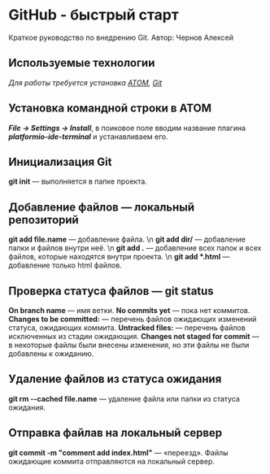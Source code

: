 # GitHub - быстрый старт
Краткое руководство по внедрению Git. Автор: Чернов Алексей

## Используемые технологии
_Для работы требуется установка [ATOM](https://atom.io/), [Git](https://git-scm.com/)_

## Установка командной строки в ATOM
_**File -> Settings -> Install**_, в поиковое поле вводим название плагина _**platformio-ide-terminal**_ и устанавливаем его.

## Инициализация Git
**git init** — выполняется в папке проекта.

## Добавление файлов — локальный репозиторий
**git add file.name** — добавление файла. \n
**git add dir/** — добавление папки и файлов внутри неё. \n
**git add .** — добавление всех папок и всех файлов, которые находятся внутри проекта. \n
**git add \*.html** — добавление только html файлов.


## Проверка статуса файлов — git status
**On branch name** — имя ветки.
**No commits yet** — пока нет коммитов.
**Changes to be committed:** — перечень файлов ожидающих изменений статуса, ожидающих коммита.
**Untracked files:** — перечень файлов исключенных из стадии ожидающия.
**Changes not staged for commit** — в некоторые файлы были внесены изменения, но эти файлы не были добавлены к ожиданию. 

## Удаление файлов из статуса ожидания
**git rm --cached file.name** — удаление файла или папки из статуса ожидания.

## Отправка файлав на локальный сервер
**git commit -m "comment add index.html"** — «переезд». Файлы ожидающие коммита отправляются на локальный сервер.
